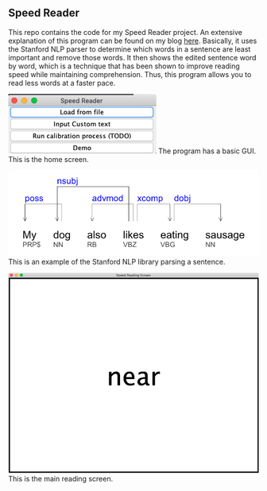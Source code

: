 ## Speed Reader
This repo contains the code for my Speed Reader project. An extensive explanation of this program can be found on my blog [here](https://dsiegler2000.github.io/java/other%20work/2019/09/08/speed-reader.html). Basically, it uses the Stanford NLP parser to determine which words in a sentence are least important and remove those words. It then shows the edited sentence word by word, which is a technique that has been shown to improve reading speed while maintaining comprehension. Thus, this program allows you to read less words at a faster pace.

![home screen](home.png)
The program has a basic GUI. This is the home screen.

![parse](parsing.png)
This is an example of the Stanford NLP library parsing a sentence.

![main](main.png)
This is the main reading screen. 
